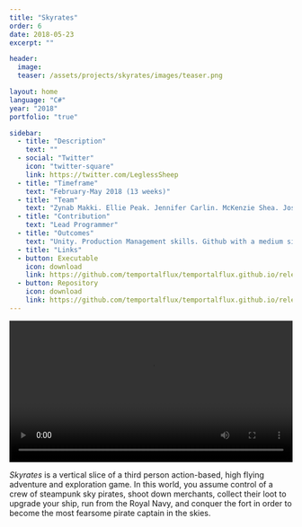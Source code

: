```yaml
---
title: "Skyrates"
order: 6
date: 2018-05-23
excerpt: ""

header:
  image: 
  teaser: /assets/projects/skyrates/images/teaser.png

layout: home
language: "C#"
year: "2018"
portfolio: "true"

sidebar:
  - title: "Description"
    text: ""
  - social: "Twitter"
    icon: "twitter-square"
    link: https://twitter.com/LeglessSheep
  - title: "Timeframe"
    text: "February-May 2018 (13 weeks)"
  - title: "Team"
    text: "Zynab Makki. Ellie Peak. Jennifer Carlin. McKenzie Shea. Joshua Greaves. Thomas Ray. Matt Dismuke. Summer Softleigh."
  - title: "Contribution"
    text: "Lead Programmer"
  - title: "Outcomes"
    text: "Unity. Production Management skills. Github with a medium sized team. AI pipeline & behaviors. Optimizations. Networking. Scope management. Med-sized group communication."
  - title: "Links"
  - button: Executable
    icon: download
    link: https://github.com/temportalflux/temportalflux.github.io/releases/download/download-skyrates-executable/Skyrates-0.3.3.zip
  - button: Repository
    icon: download
    link: https://github.com/temportalflux/temportalflux.github.io/releases/download/download-skyrates-repository/Skyrates.zip
---
```


<video style="width:100%;" controls>
  <source src="{{ site.url }}/assets/projects/skyrates/trailer.mp4" type="video/mp4">
</video>

_Skyrates_ is a vertical slice of a third person action-based, high flying adventure and exploration game. In this world, you assume control of a crew of steampunk sky pirates, shoot down merchants, collect their loot to upgrade your ship, run from the Royal Navy, and conquer the fort in order to become the most fearsome pirate captain in the skies.

<!-- gif of upgrades -->

<!--![screenshot_1]({{ site.url }}{{ site.baseurl }}/assets/projects/dreamtime/images/screenshot_1.png){: .align-center}-->
